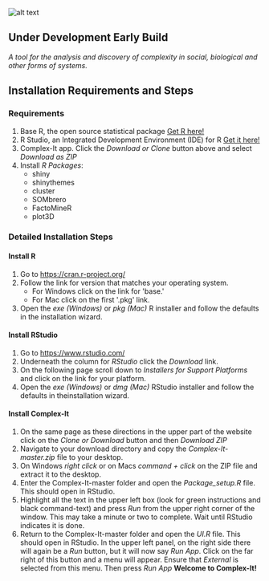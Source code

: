 ![alt text](https://github.com/Cschimpf/Complex-It/blob/master/logo_header.png "Logo Title Text")

## Under Development Early Build
*A tool for the analysis and discovery of complexity in social, biological and other forms of systems.* 

## Installation Requirements and Steps


### Requirements 
1. Base R, the open source statistical package <a href="https://cran.r-project.org/" target="_blank">Get R here!</a>
2. R Studio, an Integrated Development Environment (IDE) for R <a href="https://www.rstudio.com/" target="_blank">Get it here!</a>
3. Complex-It app. Click the *Download or Clone* button above and select *Download as ZIP*
4. Install *R Packages*:
    + shiny
    + shinythemes
    + cluster
    + SOMbrero
    + FactoMineR
    + plot3D


### Detailed Installation Steps

#### Install R
1. Go to <a href="https://cran.r-project.org/" target="_blank">https://cran.r-project.org/</a>
2. Follow the link for version that matches your operating system.
    + For Windows click on the link for 'base.'
    + For Mac click on the first '.pkg' link.
3. Open the *exe (Windows)* or *pkg (Mac)* R installer and follow the defaults in the installation wizard.

#### Install RStudio
1. Go to <a href="https://www.rstudio.com/" target="_blank">https://www.rstudio.com/</a>
2. Underneath the column for *RStudio* click the *Download* link.
3. On the following page scroll down to *Installers for Support Platforms* and click on the link for your platform.
4. Open the *exe (Windows)* or *dmg (Mac)* RStudio installer and follow the defaults in theinstallation wizard.

#### Install Complex-It
1. On the same page as these directions in the upper part of the website click on the *Clone or Download* button and then *Download ZIP*
2. Navigate to your download directory and copy the *Complex-It-master.zip* file to your desktop.
3. On Windows *right click* or on Macs *command + click* on the ZIP file and extract it to the desktop.
4. Enter the Complex-It-master folder and open the *Package_setup.R* file. This should open in RStudio.
5. Highlight all the text in the upper left box (look for green instructions and black command-text) and press *Run* from the upper right corner of the window. This may take a minute or two to complete. Wait until RStudio indicates it is done.
6. Return to the Complex-It-master folder and open the *UI.R* file. This should open in RStudio. In the upper left panel, on the right side there will again be a *Run* button, but it will now say *Run App*. Click on the far right of this button and a menu will appear. Ensure that *External* is selected from this menu. Then press *Run App* **Welcome to Complex-It!**


